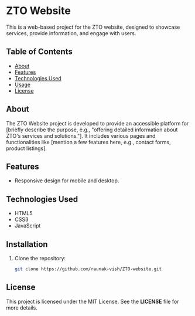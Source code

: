 # ZTO Website

This is a web-based project for the ZTO website, designed to showcase services, provide information, and engage with users. 

## Table of Contents

- [About](#about)
- [Features](#features)
- [Technologies Used](#technologies-used)
- [Usage](#usage)
- [License](#license)

## About

The ZTO Website project is developed to provide an accessible platform for [briefly describe the purpose, e.g., "offering detailed information about ZTO's services and solutions."]. It includes various pages and functionalities like [mention a few features here, e.g., contact forms, product listings].

## Features

- Responsive design for mobile and desktop.

## Technologies Used

- HTML5
- CSS3
- JavaScript

## Installation

1. Clone the repository:

   ```bash
   git clone https://github.com/raunak-vish/ZTO-website.git


## License
This project is licensed under the MIT License. See the **LICENSE** file for more details.
